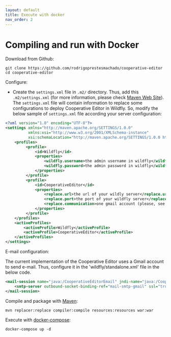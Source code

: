 ```yaml
---
layout: default
title: Execute with docker
nav_order: 2
---
```


# Compiling and run with Docker

Download from Github:

    git clone https://github.com/rodrigoprestesmachado/cooperative-editor
    cd cooperative-editor 

Configure:

* Create the `settings.xml` file in `.m2/` directory. Thus, add this `.m2/settings.xml` (for more information, please check [Maven Web Site](https://maven.apache.org/settings.html)). The `settings.xml` file will contain information to replace some configurations to deploy Cooperative Editor in Wildfly. So, modify the below sample of `settings.xml` file according your server configuration:

```xml
<?xml version="1.0" encoding="UTF-8"?>
<settings xmlns="http://maven.apache.org/SETTINGS/1.0.0" 
          xmlns:xsi="http://www.w3.org/2001/XMLSchema-instance" 
          xsi:schemaLocation="http://maven.apache.org/SETTINGS/1.0.0 http://maven.apache.org/xsd/settings-1.0.0.xsd">
    <profiles>
         <profile>
             <id>Wildfly</id>
             <properties>
                 <wildfly.username>the admin username in wildfly</wildfly.username>
                 <wildfly.password>the admin password in wildfly</wildfly.password>
             </properties>
         </profile>
         <profile>
             <id>CooperativeEditor</id>
             <properties>
                 <replace.url>the url of your wildly server</replace.url>
                 <replace.port>the port of your wildfly server</replace.port>
                 <replace.communication>one gmail account (please, see the below note)</replace.communication>
             </properties>
         </profile>
    </profiles>
    <activeProfiles>
        <activeProfile>Wildfly</activeProfile>
        <activeProfile>CooperativeEditor</activeProfile>
    </activeProfiles>
</settings>
```

E-mail configuration:

The current implementation of the Cooperative Editor uses a Gmail account to send e-mail. Thus, configure it in the 'wildfly/standalone.xml' file in the below code.

```xml
<mail-session name="java:/CooperativeEditorEmail" jndi-name="java:/CooperativeEditorEmail" from="gmail">
    <smtp-server outbound-socket-binding-ref="mail-smtp-gmail" ssl="true" username="gmail" password="password" />
</mail-session>
```

Compile and package with [Maven](https://maven.apache.org):

    mvn replacer:replace compiler:compile resources:resources war:war

Execute with [docker-compose](https://docs.docker.com/compose/):

    docker-compose up -d